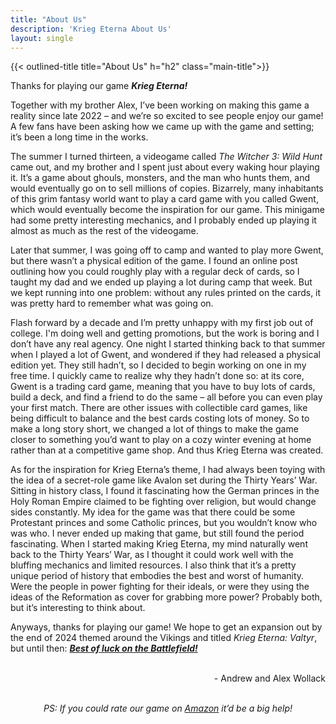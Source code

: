 ```yaml
---
title: "About Us"
description: 'Krieg Eterna About Us'
layout: single
---
```

<section class="gradient even-gradient">
<div class="main-section">
<div class="sub-section">
<div class="title-wrapper">
    {{< outlined-title title="About Us" h="h2" class="main-title">}}
</div>
    <p class="rule-paragraph">
        Thanks for playing our game <b><i>Krieg Eterna!</i></b>
    </p>
    <p class="rule-paragraph">
        Together with my brother Alex, I’ve been working on making this game a reality since late 2022 – and we’re so excited to see people enjoy our game! A few fans have been asking how we came up with the game and setting; it’s been a long time in the works. 
    </p>
    <p class="rule-paragraph">
        The summer I turned thirteen, a videogame called <i>The Witcher 3: Wild Hunt</i> came out, and my brother and I spent just about every waking hour playing it. It’s a game about ghouls, monsters, and the man who hunts them, and would eventually go on to sell millions of copies. Bizarrely, many inhabitants of this grim fantasy world want to play a card game with you called Gwent, which would eventually become the inspiration for our game. This minigame had some pretty interesting mechanics, and I probably ended up playing it almost as much as the rest of the videogame.
    </p>
    <p class="rule-paragraph">
        Later that summer, I was going off to camp and wanted to play more Gwent, but there wasn’t a physical edition of the game. I found an online post outlining how you could roughly play with a regular deck of cards, so I taught my dad and we ended up playing a lot during camp that week. But we kept running into one problem: without any rules printed on the cards, it was pretty hard to remember what was going on.
    </p>
    <p class="rule-paragraph">
        Flash forward by a decade and I’m pretty unhappy with my first job out of college. I'm doing well and getting promotions, but the work is boring and I don’t have any real agency. One night I started thinking back to that summer when I played a lot of Gwent, and wondered if they had released a physical edition yet. They still hadn’t, so I decided to begin working on one in my free time. I quickly came to realize why they hadn’t done so: at its core, Gwent is a trading card game, meaning that you have to buy lots of cards, build a deck, and find a friend to do the same – all before you can even play your first match. There are other issues with collectible card games, like being difficult to balance and the best cards costing lots of money. So to make a long story short, we changed a lot of things to make the game closer to something you’d want to play on a cozy winter evening at home rather than at a competitive game shop. And thus Krieg Eterna was created.
    </p>
    <p class="rule-paragraph">
        As for the inspiration for Krieg Eterna’s theme, I had always been toying with the idea of a secret-role game like Avalon set during the Thirty Years’ War. Sitting in history class, I found it fascinating how the German princes in the Holy Roman Empire claimed to be fighting over religion, but would change sides constantly. My idea for the game was that there could be some Protestant princes and some Catholic princes, but you wouldn’t know who was who. I never ended up making that game, but still found the period fascinating. When I started making Krieg Eterna, my mind naturally went back to the Thirty Years’ War, as I thought it could work well with the bluffing mechanics and limited resources. I also think that it’s a pretty unique period of history that embodies the best and worst of humanity. Were the people in power fighting for their ideals, or were they using the ideas of the Reformation as cover for grabbing more power? Probably both, but it’s interesting to think about.
    </p>
    <p class="rule-paragraph">
        Anyways, thanks for playing our game! We hope to get an expansion out by the end of 2024 themed around the Vikings and titled <i>Krieg Eterna: Valtyr</i>, but until then: <b><i><u>Best of luck on the Battlefield!</b></i></u>
    </p>
    <p class="rule-paragraph" style="text-align:right">
        <br>
        - Andrew and Alex Wollack
    </p>
    <p class="rule-paragraph" style="text-align:center">
        <br>
        <i>PS: If you could rate our game on <a
								href="https://www.amazon.com/dp/B0CJHWGZYF?maas=maas_adg_3D8873ABA7D50C8B8D9E95ECC82A19D9_afap_abs&ref_=aa_maas&tag=maas"
								class="nav-link" target="_blank">
								Amazon</a> it’d be a big help!</i>
    </p>
</div>
</div>
</section>